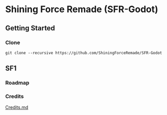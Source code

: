 # Shining Force Remade (SFR-Godot)

## Getting Started
### Clone
```
git clone --recursive https://github.com/ShiningForceRemade/SFR-Godot
```

## SF1
### Roadmap

### Credits
[Credits.md](https://github.com/ShiningForceRemade/SFR-Godot/blob/main/Credits.md)
